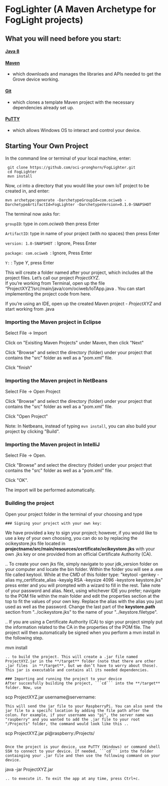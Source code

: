 ﻿# FogLighter (A Maven Archetype for FogLight projects)

## What you will need before you start:
#### [Java 8](https://docs.oracle.com/javase/8/docs/technotes/guides/install/install_overview.html) 
#### [Maven](https://maven.apache.org/install.html)
- which downloads and manages the libraries and APIs needed to get the Grove device working.
#### [Git](https://git-scm.com/)
- which clones a template Maven project with the necessary dependencies already set up.
#### [PuTTY](http://www.putty.org/)
- which allows Windows OS to interact and control your device.

## Starting Your Own Project

 In the command line or terminal of your local machine, enter:
```
 git clone https://github.com/oci-pronghorn/FogLighter.git
 cd FogLighter
 mvn install
 ```
 
Now, ```cd``` into a directory that you would like your own IoT project to be created in, and enter:
```
mvn archetype:generate -DarchetypeGroupId=com.ociweb -DarchetypeArtifactId=FogLighter -DarchetypeVersion=0.1.0-SNAPSHOT
```
The terminal now asks for:

```groupID```: type in  *com.ociweb* then press Enter

```ArtifactID```: type in name of your project (with no spaces) then press Enter

```version: 1.0-SNAPSHOT ```: Ignore, Press Enter

```package: com.ociweb ```: Ignore, Press Enter

```Y:```  :  Type *Y*, press Enter


This will create a folder named after your project, which includes all the project files. Let’s call our project *ProjectXYZ*.  
If you’re working from Terminal, open up the file  “ProjectXYZ”/src/main/java/com/ociweb/IoTApp.java . You can start implementing the project code from here. 

If you’re using an IDE, open up the created Maven project - *ProjectXYZ* and start working from <ProjectName>.java
 
### Importing the Maven project in Eclipse
Select File -> Import

Click on "Exisiting Maven Projects" under Maven, then click "Next"

Click "Browse" and select the directory (folder) under your project that contains the "src" folder as well as a "pom.xml" 
file.

Click "finish"

### Importing the Maven project in NetBeans 
Select File -> Open Project

Click "Browse" and select the directory (folder) under your project that contains the "src" folder as well as a "pom.xml" 
file.

Click "Open Project"

Note: In Netbeans, instead of typing ```mvn install```, you can also build your project by clicking "Build".

### Importing the Maven project in IntelliJ
Select File -> Open.

Click "Browse" and select the directory (folder) under your project that contains the "src" folder as well as a "pom.xml" 
file.

Click "OK".

The import will be performed automatically.

### Building the project
Open your project folder in the terminal of your choosing and type
```
### Signing your project with your own key:
```
We have provided a key to sign your project; however, if you would like to use a key of your own choosing, you can do so by replacing the ocikeystore.jks file located in **projectname/src/main/resources/certificate/ocikeystore.jks** with your own .jks key or one provided from an official Certificate Authority (CA). 

.. To create your own jks file, simply navigate to your jdk_version folder on your computer and locate the bin folder. Within the folder you will see a .exe file called keytool. While at the CMD of this folder type: "keytool -genkey -alias my_certificate_alias -keyalg RSA -keysize 4096 -keystore keystore.jks" press enter and you will prompted with a wizard to fill in the rest. Take note of your password and alias. Next, using whichever IDE you prefer; navigate to the POM file within the main folder and edit the properties section at the top to fit the values of your own key. Replace the alias with the alias you just used as well as the password. Change the last part of the **keystore.path** section from "../ocikeystore.jks" to the name of your "../keystore.filetype". 

.. If you are using a Certificate Authority (CA) to sign your project simply put the information related to the CA in the properties of the POM file. The project will then automatically be signed when you perform a mvn install in the following step.

mvn install
```
.. to build the project. This will create a .jar file named ProjectXYZ.jar in the **/target** folder (note that there are other .jar files  in **/target**, but we don’t have to worry about those). This jar is executable and contains all its needed dependencies. 

### Importing and running the project to your device
After succesfully building the project, ```cd``` into the **/target** folder. Now, use 
```
scp ProjectXYZ.jar username@servername:
``` 
This will send the jar file to your RaspberryPi. You can also send the jar file to a specifc location by adding the file path after the colon. For example, if your username was "pi", the server name was "raspberry" and you wanted to add the .jar file to your root "/Projects" folder, the command would look like this ..
```
scp ProjectXYZ.jar pi@raspberry:/Projects/
```

Once the project is your device, use PuTTY (Windows) or command shell SSH to connect to your device. If needed, ```cd``` into the folder containging your .jar file and then use the following command on your device.
```
java -jar ProjectXYZ.jar
```
.. to execute it. To exit the app at any time, press Ctrl+c.



